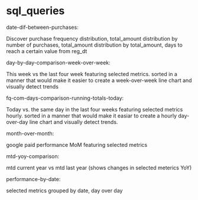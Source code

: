 # sql_queries
date-dif-between-purchases:

Discover purchase frequency distribution, total_amount distribution by number of purchases, total_amount distribution by total_amount, days to reach a certain value from reg_dt

day-by-day-comparison-week-over-week:

This week vs the last four week featuring selected metrics. sorted in a manner that would make it easier to create a week-over-week line chart and visually detect trends

fq-com-days-comparison-running-totals-today:

Today vs. the same day in the last four weeks featuring selected metrics hourly. sorted in a manner that would make it easiar to create a hourly day-over-day line chart and visually detect trends.

month-over-month:

google paid performance MoM featuring selected metrics

mtd-yoy-comparison:

mtd current year vs mtd last year (shows changes in selected meterics YoY)

performance-by-date:

selected metrics grouped by date, day over day
